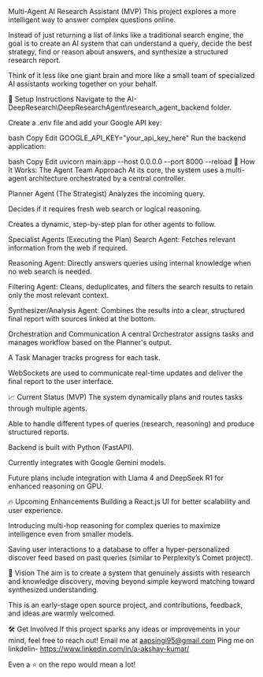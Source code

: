 Multi-Agent AI Research Assistant (MVP)
This project explores a more intelligent way to answer complex questions online.

Instead of just returning a list of links like a traditional search engine, the goal is to create an AI system that can understand a query, decide the best strategy, find or reason about answers, and synthesize a structured research report.

Think of it less like one giant brain and more like a small team of specialized AI assistants working together on your behalf.

🚀 Setup Instructions
Navigate to the AI-DeepResearch\DeepResearchAgent\research_agent_backend folder.

Create a .env file and add your Google API key:

bash
Copy
Edit
GOOGLE_API_KEY="your_api_key_here"
Run the backend application:

bash
Copy
Edit
uvicorn main:app --host 0.0.0.0 --port 8000 --reload
🧠 How It Works: The Agent Team Approach
At its core, the system uses a multi-agent architecture orchestrated by a central controller.

Planner Agent (The Strategist)
Analyzes the incoming query.

Decides if it requires fresh web search or logical reasoning.

Creates a dynamic, step-by-step plan for other agents to follow.

Specialist Agents (Executing the Plan)
Search Agent: Fetches relevant information from the web if required.

Reasoning Agent: Directly answers queries using internal knowledge when no web search is needed.

Filtering Agent: Cleans, deduplicates, and filters the search results to retain only the most relevant context.

Synthesizer/Analysis Agent: Combines the results into a clear, structured final report with sources linked at the bottom.

Orchestration and Communication
A central Orchestrator assigns tasks and manages workflow based on the Planner's output.

A Task Manager tracks progress for each task.

WebSockets are used to communicate real-time updates and deliver the final report to the user interface.

📈 Current Status (MVP)
The system dynamically plans and routes tasks through multiple agents.

Able to handle different types of queries (research, reasoning) and produce structured reports.

Backend is built with Python (FastAPI).

Currently integrates with Google Gemini models.

Future plans include integration with Llama 4 and DeepSeek R1 for enhanced reasoning on GPU.

🔥 Upcoming Enhancements
Building a React.js UI for better scalability and user experience.

Introducing multi-hop reasoning for complex queries to maximize intelligence even from smaller models.

Saving user interactions to a database to offer a hyper-personalized discover feed based on past queries (similar to Perplexity’s Comet project).

🌟 Vision
The aim is to create a system that genuinely assists with research and knowledge discovery, moving beyond simple keyword matching toward synthesized understanding.

This is an early-stage open source project, and contributions, feedback, and ideas are warmly welcomed.

🛠️ Get Involved
If this project sparks any ideas or improvements in your mind, feel free to reach out!
Email me at aapsingi95@gmail.com
Ping me on linkdelin- https://www.linkedin.com/in/a-akshay-kumar/

Even a ⭐ on the repo would mean a lot!


